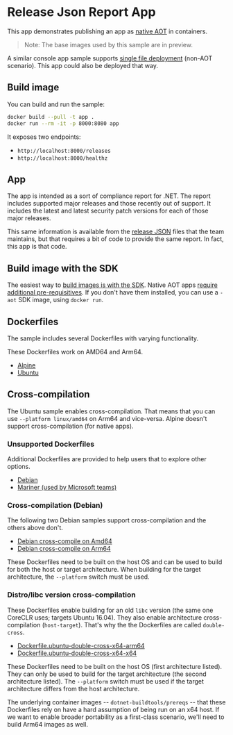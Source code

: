 # Release Json Report App

This app demonstrates publishing an app as [native AOT](https://learn.microsoft.com/dotnet/core/deploying/native-aot/) in containers. 

> Note: The base images used by this sample are in preview.

A similar console app sample supports [single file deployment](../releasesapp/README.md) (non-AOT scenario). This app could also be deployed that way.

## Build image

You can build and run the sample:

```bash
docker build --pull -t app .
docker run --rm -it -p 8000:8080 app
```

It exposes two endpoints:

- `http://localhost:8000/releases`
- `http://localhost:8000/healthz`

## App

The app is intended as a sort of compliance report for .NET. The report includes supported major releases and those recently out of support. It includes the latest and latest security patch versions for each of those major releases. 

This same information is available from the [release JSON](https://github.com/dotnet/core/blob/main/release-notes/releases-index.json) files that the team maintains, but that requires a bit of code to provide the same report. In fact, this app is that code.

## Build image with the SDK

The easiest way to [build images is with the SDK](https://github.com/dotnet/sdk-container-builds). Native AOT apps [require additional pre-requisitives](https://learn.microsoft.com/dotnet/core/deploying/native-aot/#prerequisites). If you don't have them installed, you can use a `-aot` SDK image, using `docker run`.

## Dockerfiles

The sample includes several Dockerfiles with varying functionality.

These Dockerfiles work on AMD64 and Arm64.

- [Alpine](Dockerfile.alpine)
- [Ubuntu](Dockerfile)

## Cross-compilation

The Ubuntu sample enables cross-compilation. That means that you can use `--platform linux/amd64` on Arm64 and vice-versa. Alpine doesn't support cross-compilation (for native apps).

### Unsupported Dockerfiles

Additional Dockerfiles are provided to help users that to explore other options.

- [Debian](Dockerfile.debian)
- [Mariner (used by Microsoft teams)](Dockerfile.cbl-mariner)

### Cross-compilation (Debian)

The following two Debian samples support cross-compilation and the others above don't.

- [Debian cross-compile on Amd64](Dockerfile.debian-cross-x64-arm64)
- [Debian cross-compile on Arm64](Dockerfile.debian-cross-arm64-x64)

These Dockerfiles need to be built on the host OS and can be used to build for both the host or target architecture. When building for the target architecture, the `--platform` switch must be used.

### Distro/libc version cross-compilation

These Dockerfiles enable building for an old `libc` version (the same one CoreCLR uses; targets Ubuntu 16.04). They also enable architecture cross-compilation (`host-target`). That's why the the Dockerfiles are called `double-cross`.

- [Dockerfile.ubuntu-double-cross-x64-arm64](Dockerfile.ubuntu-double-cross-x64-arm64)
- [Dockerfile.ubuntu-double-cross-x64-x64](Dockerfile.ubuntu-double-cross-x64-x64)

These Dockerfiles need to be built on the host OS (first architecture listed). They can only be used to build for the target architecture (the second architecture listed). The `--platform` switch must be used if the target architecture differs from the host architecture.

The underlying container images -- `dotnet-buildtools/prereqs` -- that these Dockerfiles rely on have a hard assumption of being run on an x64 host. If we want to enable broader portability as a first-class scenario, we'll need to build Arm64 images as well.

